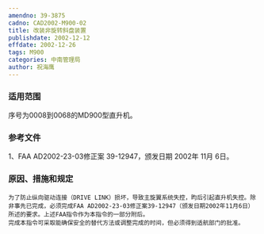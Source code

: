 ```yaml
---
amendno: 39-3875
cadno: CAD2002-M900-02
title: 改装非旋转斜盘装置
publishdate: 2002-12-12
effdate: 2002-12-26
tags: M900
categories: 中南管理局
author: 祝海鹰
---
```


### 适用范围 
序号为0008到0068的MD900型直升机。

### 参考文件
1、FAA AD2002-23-03修正案 39-12947，颁发日期 2002年 11月 6日。

### 原因、措施和规定 
    为了防止纵向驱动连接（DRIVE LINK）损坏，导致主旋翼系统失控，昀后引起直升机失控。除非事先已完成，必须完成FAA AD2002-23-03修正案39-12947（颁发日期2002年11月6日）所述的要求。上述FAA指令作为本指令的一部分附后。 
    完成本指令可采取能确保安全的替代方法或调整完成的时间，但必须得到适航部门的批准。
